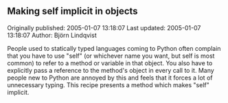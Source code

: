 ## Making self implicit in objects 
Originally published: 2005-01-07 13:18:07 
Last updated: 2005-01-07 13:18:07 
Author: Björn Lindqvist 
 
People used to statically typed languages coming to Python often complain that you have to use "self" (or whichever name you want, but self is most common) to refer to a method or variable in that object. You also have to explicitly pass a reference to the method's object in every call to it. Many people new to Python are annoyed by this and feels that it forces a lot of unnecessary typing. This recipe presents a method which makes "self" implicit.